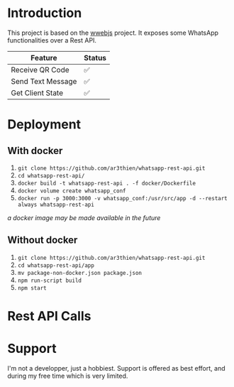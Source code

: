 # Introduction

This project is based on the [wwebjs](https://wwebjs.dev/) project. It exposes some WhatsApp functionalities over a Rest API.

| Feature  | Status |
|-------------|-------------|
| Receive QR Code |✅|
| Send Text Message |✅|
| Get Client State |✅|

# Deployment

## With docker

1. `git clone https://github.com/ar3thien/whatsapp-rest-api.git`
2. `cd whatsapp-rest-api/`
3. `docker build -t whatsapp-rest-api . -f docker/Dockerfile`
4. `docker volume create whatsapp_conf`
4. `docker run -p 3000:3000 -v whatsapp_conf:/usr/src/app -d --restart always whatsapp-rest-api`

_a docker image may be made available in the future_

## Without docker

1. `git clone https://github.com/ar3thien/whatsapp-rest-api.git`
2. `cd whatsapp-rest-api/app`
3. `mv package-non-docker.json package.json`
4. `npm run-script build`
5. `npm start`

# Rest API Calls

# Support

I'm not a developper, just a hobbiest. Support is offered as best effort, and during my free time which is very limited.